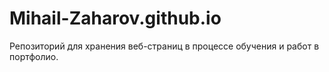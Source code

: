 # Mihail-Zaharov.github.io
 Репозиторий для хранения веб-страниц в процессе обучения и работ в портфолио.
